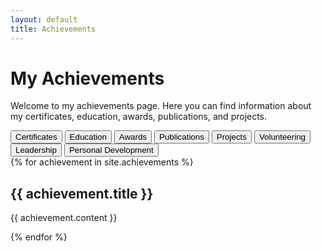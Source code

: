 ```yaml
---
layout: default
title: Achievements
---
```


# My Achievements

Welcome to my achievements page. Here you can find information about my certificates, education, awards, publications, and projects.

<div class="tabs-container">
  <div class="tabs">
    <button class="tabs-trigger" onclick="showCategory('certificates')">Certificates</button>
    <button class="tabs-trigger" onclick="showCategory('education')">Education</button>
    <button class="tabs-trigger" onclick="showCategory('awards')">Awards</button>
    <button class="tabs-trigger" onclick="showCategory('publications')">Publications</button>
    <button class="tabs-trigger" onclick="showCategory('projects')">Projects</button>
    <button class="tabs-trigger" onclick="showCategory('volunteering')">Volunteering</button>
    <button class="tabs-trigger" onclick="showCategory('leadership')">Leadership</button>
    <button class="tabs-trigger" onclick="showCategory('personal_development')">Personal Development</button>
  </div>

  <div id="achievement-content" class="card-container">
    <!-- 각 카테고리에 해당하는 성취 항목들 -->
    {% for achievement in site.achievements %}
      <div class="achievement-card" data-category="{{ achievement.category }}">
        <h2>{{ achievement.title }}</h2>
        <p>{{ achievement.content }}</p>
      </div>
    {% endfor %}
  </div>
</div>

<script>
function showCategory(category) {
  var items = document.getElementsByClassName('achievement-card');
  for (var i = 0; i < items.length; i++) {
    if (category === 'all' || items[i].getAttribute('data-category') === category) {
      items[i].style.display = 'block';
    } else {
      items[i].style.display = 'none';
    }
  }
}

// 페이지 로드 시 기본으로 첫 번째 탭 (Certificates) 카테고리만 보여줌
document.addEventListener('DOMContentLoaded', function() {
  showCategory('certificates');
});

// 탭 너비를 기준으로 카드 컨테이너 너비 맞춤
document.addEventListener('DOMContentLoaded', function() {
  const tabsContainer = document.querySelector('.tabs');
  const cardContainer = document.querySelector('.card-container');
  const tabsWidth = tabsContainer.offsetWidth;

  cardContainer.style.width = `${tabsWidth}px`;  // 탭 너비를 카드 컨테이너에 맞춤
});
</script>

